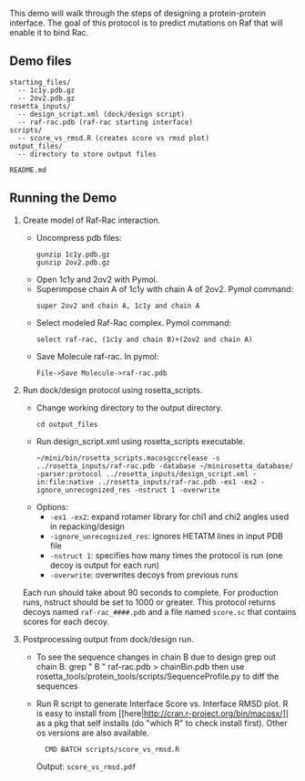 This demo will walk through the steps of designing a protein-protein interface.
The goal of this protocol is to predict mutations on Raf that will enable it to 
bind Rac.

Demo files
----------

    starting_files/
      -- 1c1y.pdb.gz
      -- 2ov2.pdb.gz
    rosetta_inputs/
      -- design_script.xml (dock/design script)
      -- raf-rac.pdb (raf-rac starting interface)
    scripts/
      -- score_vs_rmsd.R (creates score vs rmsd plot)
    output_files/
      -- directory to store output files

    README.md

Running the Demo
----------------

1. Create model of Raf-Rac interaction.
    * Uncompress pdb files:
      ```
      gunzip 1c1y.pdb.gz
      gunzip 2ov2.pdb.gz
      ```
    * Open 1c1y and 2ov2 with Pymol.
    * Superimpose chain A of 1c1y with chain A of 2ov2.  Pymol command:
      ```
      super 2ov2 and chain A, 1c1y and chain A
      ```
    * Select modeled Raf-Rac complex. Pymol command:
      ```
      select raf-rac, (1c1y and chain B)+(2ov2 and chain A)
      ```
    * Save Molecule raf-rac.  In pymol:
      ```
      File->Save Molecule->raf-rac.pdb
      ```

2. Run dock/design protocol using rosetta_scripts.
    * Change working directory to the output directory.
      ```
      cd output_files
      ```
    * Run design_script.xml using rosetta_scripts executable.
      ```
      ~/mini/bin/rosetta_scripts.macosgccrelease -s ../rosetta_inputs/raf-rac.pdb -database ~/minirosetta_database/ -parser:protocol ../rosetta_inputs/design_script.xml -in:file:native ../rosetta_inputs/raf-rac.pdb -ex1 -ex2 -ignore_unrecognized_res -nstruct 1 -overwrite
      ```
    * Options:
      * `-ex1 -ex2`: expand rotamer library for chi1 and chi2 angles used in repacking/design
      * `-ignore_unrecognized_res`: ignores HETATM lines in input PDB file
      * `-nstruct 1`: specifies how many times the protocol is run (one decoy is output for each run)
      * `-overwrite`: overwrites decoys from previous runs

    Each run should take about 90 seconds to complete.
    For production runs, nstruct should be set to 1000 or greater.
    This protocol returns decoys named `raf-rac_####.pdb` and a file named 
    `score.sc` that contains scores for each decoy.

3. Postprocessing output from dock/design run.
    * To see the sequence changes in chain B due to design grep out chain B: 
      grep " B " raf-rac.pdb > chainBin.pdb then use 
            rosetta_tools/protein_tools/scripts/SequenceProfile.py
      to diff the sequences

    * Run R script to generate Interface Score vs. Interface RMSD plot. R is 
      easy to install from [[here|http://cran.r-project.org/bin/macosx/]] as a 
      pkg that self installs (do "which R" to check install first). Other os 
      versions are also available.

            CMD BATCH scripts/score_vs_rmsd.R

      Output: `score_vs_rmsd.pdf`
